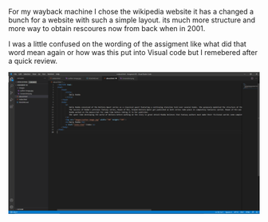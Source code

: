 For my wayback machine I chose the wikipedia website it has a changed a bunch for a website with such a simple layout. its much more structure and more way to obtain rescoures now 
from back when in 2001.

I was a little confused on the wording of the assigment like what did that word mean again or how was this put into Visual code but I remebered after a quick review.

![Screenshot](./Images/screenshot.png)
